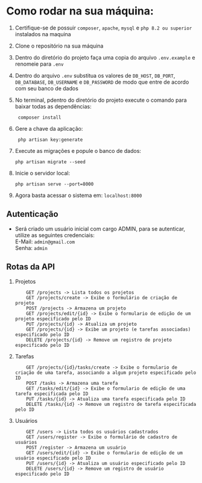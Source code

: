 # Como rodar na sua máquina:

1. Certifique-se de possuir `composer`, `apache`, `mysql` e `php 8.2 ou superior` instalados na maquina
2. Clone o repositório na sua máquina
3. Dentro do diretório do projeto faça uma copia do arquivo `.env.example` e renomeie para `.env`
4. Dentro do arquivo `.env` substitua os valores de `DB_HOST`, `DB_PORT`, `DB_DATABASE`, `DB_USERNAME` e `DB_PASSWORD` de modo que entre de acordo com seu banco de dados
5. No terminal, pdentro do diretório do projeto execute o comando para baixar todas as dependências:
   ```   
    composer install
   ```
6. Gere a chave da aplicação:
   ```
    php artisan key:generate
   ```

7. Execute as migrações e popule o banco de dados:
    ```
    php artisan migrate --seed
    ```
8. Inicie o servidor local:
    ```
    php artisan serve --port=8000
    ```
9. Agora basta acessar o sistema em: `localhost:8000`

## Autenticação
* Será criado um usuário inicial com cargo ADMIN, para se autenticar, utilize as seguintes credenciais:\
E-Mail: `admin@gmail.com`\
Senha: `admin`

## Rotas da API

1. Projetos
   ```
       GET /projects -> Lista todos os projetos
       GET /projects/create -> Exibe o formulário de criação de projeto
       POST /projects -> Armazena um projeto
       GET /projects/edit/{id} -> Exibe o formulario de edição de um projeto especificado pelo ID
       PUT /projects/{id} -> Atualiza um projeto
       GET /projects/{id} -> Exibe um projeto (e tarefas associadas) especificado pelo ID
       DELETE /projects/{id} -> Remove um registro de projeto especificado pelo ID
   ```
2. Tarefas
   ```
       GET /projects/{id}/tasks/create -> Exibe o formulario de criação de uma tarefa, associando a algum projeto especificado pelo ID
       POST /tasks -> Armazena uma tarefa
       GET /tasks/edit/{id} -> Exibe o formulario de edição de uma tarefa especificada pelo ID
       PUT /tasks/{id} -> Atualiza uma tarefa especificada pelo ID
       DELETE /tasks/{id} -> Remove um registro de tarefa especificada pelo ID
   ```
3. Usuários
   ```
       GET /users -> Lista todos os usuários cadastrados
       GET /users/register -> Exibe o formulário de cadastro de usuários
       POST /register -> Armazena um usuário
       GET /users/edit/{id} -> Exibe o formulario de edição de um usuário especificado pelo ID
       PUT /users/{id} -> Atualiza um usuário especificado pelo ID
       DELETE /users/{id} -> Remove um registro de usuário especificado pelo ID
   ```

